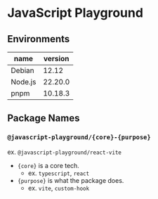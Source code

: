 # JavaScript Playground

## Environments

| name    | version |
| ------- | ------- |
| Debian  | 12.12   |
| Node.js | 22.20.0 |
| pnpm    | 10.18.3 |

## Package Names

### `@javascript-playground/{core}-{purpose}`

ex. `@javascript-playground/react-vite`

- `{core}` is a core tech.
  - ex. `typescript`, `react`
- `{purpose}` is what the package does.
  - ex. `vite`, `custom-hook`
